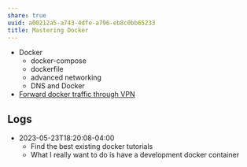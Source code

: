 ```yaml
---
share: true
uuid: a00212a5-a743-4dfe-a796-eb8c0bb65233
title: Mastering Docker
---
```

* Docker
	* docker-compose
	* dockerfile
	* advanced networking
	* DNS and Docker
* [Forward docker traffic through VPN](/a59bb549-475b-4ad1-bdfb-7734cc49c999)

## Logs

* 2023-05-23T18:20:08-04:00
	* Find the best existing docker tutorials
	* What I really want to do is have a development docker container

